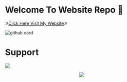 #  Welcome To Website Repo 👋

↗️[Click Here Visit My Website](https://www.harshgopal.online/)↗️

</h2>

![github card](https://github-readme-stats.vercel.app/api/pin/?username=harshgopal-india&repo=riturajps-india.github.io&theme=light)

# Support
<a href="/"><img src="https://img.buymeacoffee.com/button-api/?text=Buy Me A Pizza&emoji=🍕&slug=riturajps&button_colour=FFDD00&font_colour=000000&font_family=Cookie&outline_colour=000000&coffee_colour=ffffff"></a></p>
<p align="center">
  <a href="https://github.com/KisaraPesanjithPerera"><img src="https://user-images.githubusercontent.com/77770753/117139498-f081c400-adc9-11eb-9aaf-f895a54ecc67.gif"></a>
    </p>
